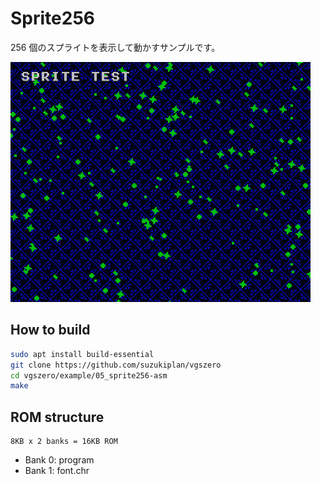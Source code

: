 # Sprite256

256 個のスプライトを表示して動かすサンプルです。

![preview](preview.png)

## How to build

```zsh
sudo apt install build-essential
git clone https://github.com/suzukiplan/vgszero
cd vgszero/example/05_sprite256-asm
make
```

## ROM structure

```
8KB x 2 banks = 16KB ROM
```

- Bank 0: program
- Bank 1: font.chr
